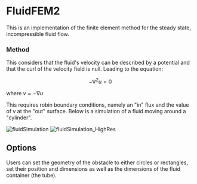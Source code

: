# FluidFEM2
This is an implementation of the finite element method for the steady state, incompressible fluid flow.

### Method
This considers that the fluid's velocity can be described by a potential and that the curl of the velocity field is null. Leading to the equation:

$$
-\nabla^2 u = 0
$$

where $v = -\nabla u$

This requires robin boundary conditions, namely an "in" flux and the value of v at the "out" surface. Below is a simulation of a fluid moving around a "cylinder".

![fluidSimulation](https://github.com/user-attachments/assets/e75a66ef-492f-4b65-ae30-fccdb74b837b)
![fluidSimulation_HighRes](https://github.com/user-attachments/assets/6913bd90-fa99-452c-a9ec-2e176a1b85b7)

## Options
Users can set the geometry of the obstacle to either circles or rectangles, set their position and dimensions as well as the dimensions of the fluid container (the tube).
